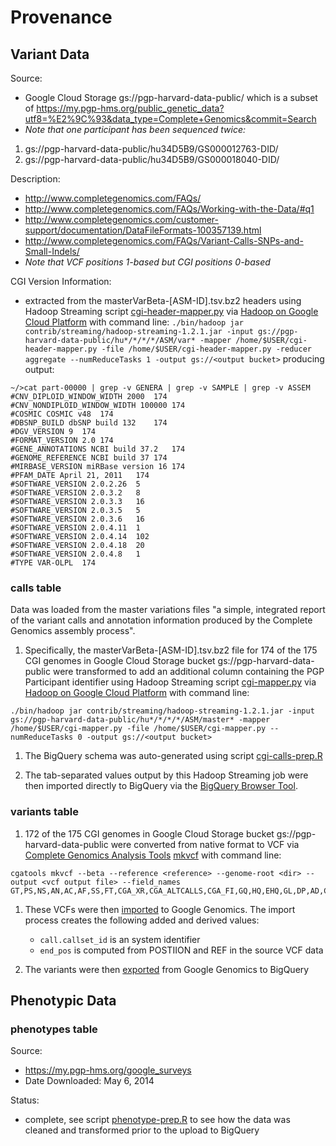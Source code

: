Provenance
========================================================

Variant Data
------------------------------

Source:
* Google Cloud Storage gs://pgp-harvard-data-public/ which is a subset of https://my.pgp-hms.org/public_genetic_data?utf8=%E2%9C%93&data_type=Complete+Genomics&commit=Search
* _Note that one participant has been sequenced twice:_
 1. gs://pgp-harvard-data-public/hu34D5B9/GS000012763-DID/
 1. gs://pgp-harvard-data-public/hu34D5B9/GS000018040-DID/

Description:
* http://www.completegenomics.com/FAQs/
* http://www.completegenomics.com/FAQs/Working-with-the-Data/#q1
* http://www.completegenomics.com/customer-support/documentation/DataFileFormats-100357139.html
* http://www.completegenomics.com/FAQs/Variant-Calls-SNPs-and-Small-Indels/
* _Note that VCF positions 1-based but CGI positions 0-based_

CGI Version Information:
* extracted from the masterVarBeta-[ASM-ID].tsv.bz2 headers using Hadoop Streaming script [cgi-header-mapper.py](cgi-header-mapper.py) via [Hadoop on Google Cloud Platform](https://developers.google.com/hadoop/) with command line: `./bin/hadoop jar contrib/streaming/hadoop-streaming-1.2.1.jar -input gs://pgp-harvard-data-public/hu*/*/*/*/ASM/var* -mapper /home/$USER/cgi-header-mapper.py -file /home/$USER/cgi-header-mapper.py -reducer aggregate --numReduceTasks 1 -output gs://<output bucket>` producing output:

```
~/>cat part-00000 | grep -v GENERA | grep -v SAMPLE | grep -v ASSEM
#CNV_DIPLOID_WINDOW_WIDTH 2000  174
#CNV_NONDIPLOID_WINDOW_WIDTH 100000	174
#COSMIC COSMIC v48	174
#DBSNP_BUILD dbSNP build 132	174
#DGV_VERSION 9	174
#FORMAT_VERSION 2.0	174
#GENE_ANNOTATIONS NCBI build 37.2	174
#GENOME_REFERENCE NCBI build 37	174
#MIRBASE_VERSION miRBase version 16	174
#PFAM_DATE April 21, 2011	174
#SOFTWARE_VERSION 2.0.2.26	5
#SOFTWARE_VERSION 2.0.3.2	8
#SOFTWARE_VERSION 2.0.3.3	16
#SOFTWARE_VERSION 2.0.3.5	5
#SOFTWARE_VERSION 2.0.3.6	16
#SOFTWARE_VERSION 2.0.4.11	1
#SOFTWARE_VERSION 2.0.4.14	102
#SOFTWARE_VERSION 2.0.4.18	20
#SOFTWARE_VERSION 2.0.4.8	1
#TYPE VAR-OLPL	174
```

### calls table

Data was loaded from the master variations files "a simple, integrated report of the variant calls and annotation information produced by the Complete Genomics assembly process".

1. Specifically, the masterVarBeta-[ASM-ID].tsv.bz2 file for 174 of the 175 CGI genomes in Google Cloud Storage bucket gs://pgp-harvard-data-public were transformed to add an additional column containing the PGP Participant identifier using Hadoop Streaming script [cgi-mapper.py](cgi-mapper.py) via [Hadoop on Google Cloud Platform](https://developers.google.com/hadoop/) with command line:
```
./bin/hadoop jar contrib/streaming/hadoop-streaming-1.2.1.jar -input gs://pgp-harvard-data-public/hu*/*/*/*/ASM/master* -mapper /home/$USER/cgi-mapper.py -file /home/$USER/cgi-mapper.py --numReduceTasks 0 -output gs://<output bucket>
```

1. The BigQuery schema was auto-generated using script [cgi-calls-prep.R](cgi-calls-prep.R)

1. The tab-separated values output by this Hadoop Streaming job were then imported directly to BigQuery via the [BigQuery Browser Tool](https://developers.google.com/bigquery/bigquery-browser-tool#createtable).

### variants table

1. 172 of the 175 CGI genomes in Google Cloud Storage bucket gs://pgp-harvard-data-public were converted from native format to VCF via [Complete Genomics Analysis Tools](http://www.completegenomics.com/analysis-tools/cgatools/) [mkvcf](http://www.google.com/url?q=http%3A%2F%2Fcgatools.sourceforge.net%2Fdocs%2F1.8.0%2Fcgatools-command-line-reference.html%23mkvcf&sa=D&sntz=1&usg=AFQjCNGWkNsJIVWoTqn81tM77abZr5J1aQ) with command line: 
```
cgatools mkvcf --beta --reference <reference> --genome-root <dir> --output <vcf output file> --field_names GT,PS,NS,AN,AC,AF,SS,FT,CGA_XR,CGA_ALTCALLS,CGA_FI,GQ,HQ,EHQ,GL,DP,AD,CGA_RDP,CGA_ODP,CGA_OAD,CGA_ORDP,CGA_PFAM,CGA_MIRB,CGA_RPT,CGA_SDO,CGA_SOMC,CGA_SOMR,CGA_SOMS,CGA_SOMF,GT,CGA_GP,CGA_NP,CGA_CP,CGA_PS,CGA_CT,CGA_TS,CGA_CL,CGA_LS,CGA_LAFS,CGA_LLAFS,CGA_ULAFS,CGA_SCL,CGA_SLS,CGA_LAFP,CGA_LLAFP,CGA_ULAFP,GT,FT,CGA_IS,CGA_IDC,CGA_IDCL,CGA_IDCR,CGA_RDC,CGA_NBET,CGA_ETS,CGA_KES,GT,FT,CGA_BF,CGA_MEDEL,MATEID,SVTYPE,CGA_BNDG,CGA_BNDGO,CGA_BNDMPC,CGA_BNDPOS,CGA_BNDDEF,CGA_BNDP
```

1. These VCFs were then [imported](https://developers.google.com/genomics/v1beta/reference/variants/import) to Google Genomics.  The import process creates the following added and derived values:
   * `call.callset_id` is an system identifier
   * `end_pos` is computed from POSTIION and REF in the source VCF data

1. The variants were then [exported](https://developers.google.com/genomics/v1beta/reference/variants/export) from Google Genomics to BigQuery

Phenotypic Data
------------------

### phenotypes table

Source: 
* https://my.pgp-hms.org/google_surveys
* Date Downloaded: May 6, 2014

Status: 
* complete, see script [phenotype-prep.R](phenotype-prep.R) to see how the data was cleaned and transformed prior to the upload to BigQuery